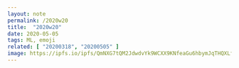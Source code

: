 ```yaml
---
layout: note
permalink: /2020w20
title:  "2020w20"
date: 2020-05-05
tags: ML, emoji
related: [ "20200318", "20200505" ]
image: https://ipfs.io/ipfs/QmNXG7tQM2JdwdvYk9WCXX9KNfeaGu6hbymJqTHQXLfs9v?filename=20200318.png
---
```


